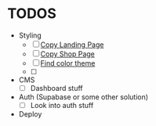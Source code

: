# TODOS

- Styling
  - [ ] [Copy Landing Page](<https://www.figma.com/file/kFFywUTWKeQ1HltLQUdDe6/Landing-page-for-a-coffee-shop-(Community)?type=design&node-id=0-3343&mode=design&t=RaDbM9dC9rq5HOBI-0>)
  - [ ] [Copy Shop Page](https://www.vervecoffee.com/)
  - [ ] [Find color theme](https://realtimecolors.com/)
  - [ ]
- CMS
  - [ ] Dashboard stuff
- Auth (Supabase or some other solution)
  - [ ] Look into auth stuff
- Deploy
